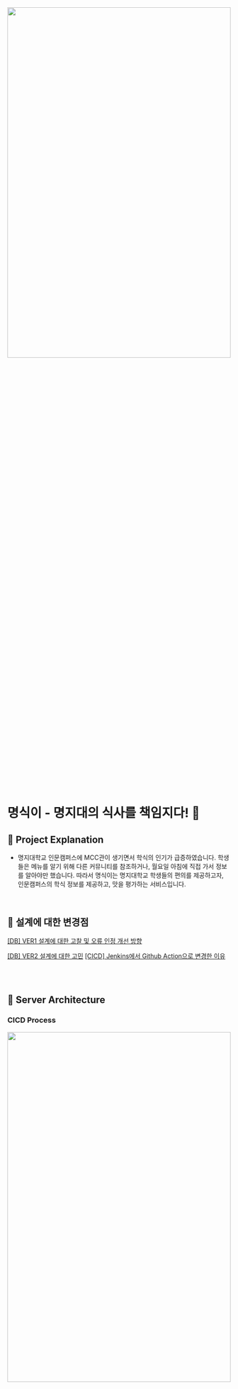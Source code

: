 <img width="100%" height="45%" src="https://user-images.githubusercontent.com/83231344/200801447-24d5ceee-171c-4287-979a-1553b5a78570.png">


# 명식이 - 명지대의 식사를 책임지다! 👀
## 📌 Project Explanation 
* 명지대학교 인문캠퍼스에 MCC관이 생기면서 학식의 인기가 급증하였습니다. 학생들은 메뉴를 알기 위해 다른 커뮤니티를 참조하거나, 월요일 아침에 직접 가서 정보를 알아야만 했습니다. 따라서 명식이는 명지대학교 학생들의 편의를 제공하고자, 인문캠퍼스의 학식 정보를 제공하고, 맛을 평가하는 서비스입니다.

<br>

## 📌 설계에 대한 변경점
[[DB] VER1 설계에 대한 고찰 및 오류 인정 개선 방향](https://github.com/MYONGSIK/Server/wiki/%5BDB%5D-VER1-%EC%84%A4%EA%B3%84%EC%97%90-%EB%8C%80%ED%95%9C-%EA%B3%A0%EC%B0%B0-%EB%B0%8F-%EC%98%A4%EB%A5%98-%EC%9D%B8%EC%A0%95-%EA%B0%9C%EC%84%A0-%EB%B0%A9%ED%96%A5)

[[DB] VER2 설계에 대한 고민](https://github.com/MYONGSIK/Server/wiki/%5BDB%5D-VER2-%EC%84%A4%EA%B3%84%EC%97%90-%EB%8C%80%ED%95%9C-%EA%B3%A0%EB%AF%BC)
[[CICD] Jenkins에서 Github Action으로 변경한 이유](https://github.com/MYONGSIK/Server/wiki/%5BCICD%5D-Jenkins%EC%97%90%EC%84%9C-Github-Action%EC%9C%BC%EB%A1%9C-%EB%B3%80%EA%B2%BD%ED%95%9C-%EC%9D%B4%EC%9C%A0)

<br><br>
## 📌 Server Architecture
<h3>CICD Process</h3>
<img width="100%" height="45%" src="https://user-images.githubusercontent.com/61505572/220684641-9b041a02-447d-47e5-812b-76d457da5689.png">
  
<h3>Infra Structure</h3>
  <img width="100%" height="45%" src="https://user-images.githubusercontent.com/61505572/220687135-a6f83cba-35cd-4895-a72e-ef29f5f4a3a7.png">


<br><br>
## 📌 버전 정보
ver 1.0 명지대학교 인문캠퍼스 MCC식당, 주변 식당 정보 제공

ver 2.0 명지대학교 자연캠퍼스 교직원식당, 생활관 식당 정보 제공 추가



